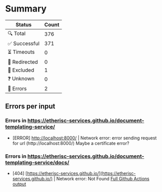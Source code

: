 # Summary

| Status        | Count |
|---------------|-------|
| 🔍 Total      | 376   |
| ✅ Successful | 371   |
| ⏳ Timeouts   | 0     |
| 🔀 Redirected | 0     |
| 👻 Excluded   | 1     |
| ❓ Unknown    | 0     |
| 🚫 Errors     | 2     |

## Errors per input

### Errors in https://etherisc-services.github.io/document-templating-service/

* [ERROR] [http://localhost:8000/](http://localhost:8000/) | Network error: error sending request for url (http://localhost:8000/) Maybe a certificate error?

### Errors in https://etherisc-services.github.io/document-templating-service/docs/

* [404] [https://etherisc-services.github.io/](https://etherisc-services.github.io/) | Network error: Not Found
[Full Github Actions output](https://github.com/etherisc-services/document-templating-service/actions/runs/16696294216?check_suite_focus=true)
